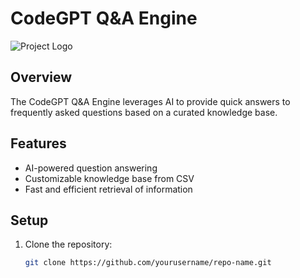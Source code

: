 # CodeGPT Q&A Engine

![Project Logo](C:\Users\ACER\Pictures\Screenshots)

## Overview
The CodeGPT Q&A Engine leverages AI to provide quick answers to frequently asked questions based on a curated knowledge base.

## Features
- AI-powered question answering
- Customizable knowledge base from CSV
- Fast and efficient retrieval of information

## Setup
1. Clone the repository:
   ```bash
   git clone https://github.com/yourusername/repo-name.git
